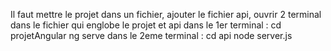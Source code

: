 Il faut mettre le projet dans un fichier, ajouter le fichier api, 
ouvrir 2 terminal dans le fichier qui englobe le projet et api
dans le 1er terminal : cd projetAngular      ng serve
dans le 2eme terminal : cd api        node server.js
